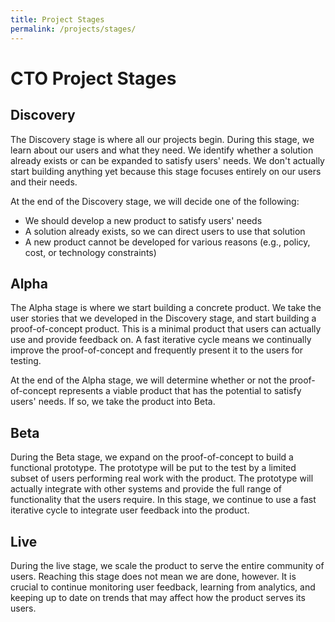 ```yaml
---
title: Project Stages
permalink: /projects/stages/
---
```


# CTO Project Stages

<a name="discovery"></a>
## Discovery

The Discovery stage is where all our projects begin. During this stage, we learn about our users and what they need. We identify whether a solution already exists or can be expanded to satisfy users' needs. We don't actually start building anything yet because this stage focuses entirely on our users and their needs.

At the end of the Discovery stage, we will decide one of the following:

* We should develop a new product to satisfy users' needs
* A solution already exists, so we can direct users to use that solution
* A new product cannot be developed for various reasons (e.g., policy, cost, or technology constraints)

<a name="alpha"></a>
## Alpha

The Alpha stage is where we start building a concrete product. We take the user stories that we developed in the Discovery stage, and start building a proof-of-concept product. This is a minimal product that users can actually use and provide feedback on. A fast iterative cycle means we continually improve the proof-of-concept and frequently present it to the users for testing.

At the end of the Alpha stage, we will determine whether or not the proof-of-concept represents a viable product that has the potential to satisfy users' needs. If so, we take the product into Beta.

<a name="beta"></a>
## Beta

During the Beta stage, we expand on the proof-of-concept to build a functional prototype. The prototype will be put to the test by a limited subset of users performing real work with the product. The prototype will actually integrate with other systems and provide the full range of functionality that the users require. In this stage, we continue to use a fast iterative cycle to integrate user feedback into the product.

<a name="live"></a>
## Live

During the live stage, we scale the product to serve the entire community of users. Reaching this stage does not mean we are done, however. It is crucial to continue monitoring user feedback, learning from analytics, and keeping up to date on trends that may affect how the product serves its users.
